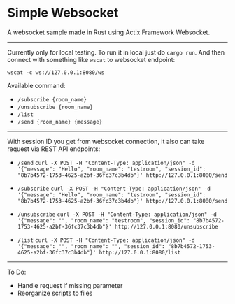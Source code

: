 # Simple Websocket

A websocket sample made in Rust using Actix Framework Websocket.

---

Currently only for local testing. To run it in local just do `cargo run`. And then connect with something like `wscat` to websocket endpoint:

``` wscat -c ws://127.0.0.1:8080/ws ```

Available command:
- `/subscribe {room_name}`
- `/unsubscribe {room_name}`
- `/list`
- `/send {room_name} {message}`

---

With session ID you get from websocket connection, it also can take request via REST API endpoints:

- `/send`
``` curl -X POST -H "Content-Type: application/json" -d '{"message": "Hello", "room_name": "testroom", "session_id": "8b7b4572-1753-4625-a2bf-36fc37c3b4db"}' http://127.0.0.1:8080/send ```

- `/subscribe`
``` curl -X POST -H "Content-Type: application/json" -d '{"message": "Hello", "room_name": "testroom", "session_id": "8b7b4572-1753-4625-a2bf-36fc37c3b4db"}' http://127.0.0.1:8080/send ```

- `/unsubscribe`
``` curl -X POST -H "Content-Type: application/json" -d '{"message": "", "room_name": "testroom", "session_id": "8b7b4572-1753-4625-a2bf-36fc37c3b4db"}' http://127.0.0.1:8080/unsubscribe ```

- `/list`
``` curl -X POST -H "Content-Type: application/json" -d '{"message": "", "room_name": "", "session_id": "8b7b4572-1753-4625-a2bf-36fc37c3b4db"}' http://127.0.0.1:8080/list ```

---

To Do:
- Handle request if missing parameter
- Reorganize scripts to files